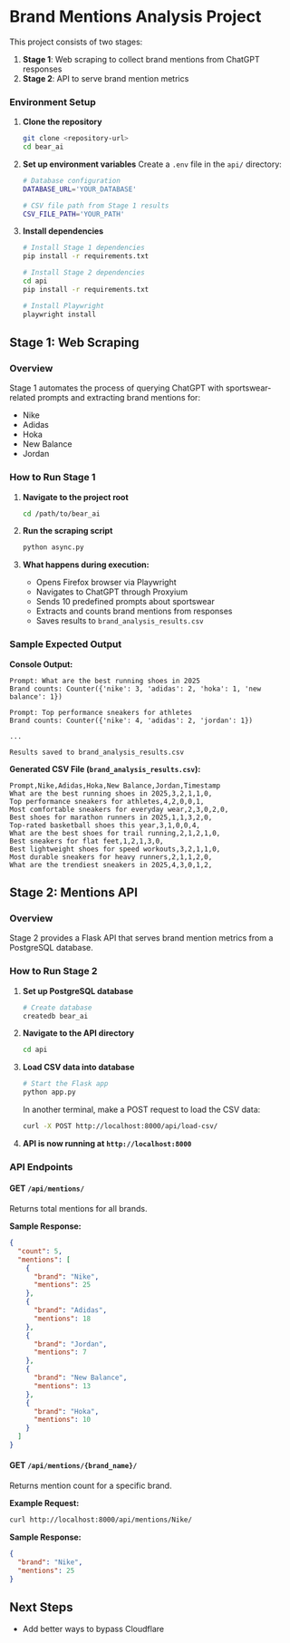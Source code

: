 # Brand Mentions Analysis Project

This project consists of two stages:
1. **Stage 1**: Web scraping to collect brand mentions from ChatGPT responses
2. **Stage 2**: API to serve brand mention metrics

### Environment Setup

1. **Clone the repository**
   ```bash
   git clone <repository-url>
   cd bear_ai
   ```

2. **Set up environment variables**
   Create a `.env` file in the `api/` directory:
   ```bash
   # Database configuration
   DATABASE_URL='YOUR_DATABASE'
   
   # CSV file path from Stage 1 results
   CSV_FILE_PATH='YOUR_PATH'
   ```

3. **Install dependencies**
   ```bash
   # Install Stage 1 dependencies
   pip install -r requirements.txt
   
   # Install Stage 2 dependencies
   cd api
   pip install -r requirements.txt
   
   # Install Playwright
   playwright install
   ```

## Stage 1: Web Scraping

### Overview
Stage 1 automates the process of querying ChatGPT with sportswear-related prompts and extracting brand mentions for:
- Nike
- Adidas
- Hoka
- New Balance
- Jordan

### How to Run Stage 1

1. **Navigate to the project root**
   ```bash
   cd /path/to/bear_ai
   ```

2. **Run the scraping script**
   ```bash
   python async.py
   ```

3. **What happens during execution:**
   - Opens Firefox browser via Playwright
   - Navigates to ChatGPT through Proxyium
   - Sends 10 predefined prompts about sportswear
   - Extracts and counts brand mentions from responses
   - Saves results to `brand_analysis_results.csv`

### Sample Expected Output

**Console Output:**
```
Prompt: What are the best running shoes in 2025
Brand counts: Counter({'nike': 3, 'adidas': 2, 'hoka': 1, 'new balance': 1})

Prompt: Top performance sneakers for athletes
Brand counts: Counter({'nike': 4, 'adidas': 2, 'jordan': 1})

...

Results saved to brand_analysis_results.csv
```

**Generated CSV File (`brand_analysis_results.csv`):**
```csv
Prompt,Nike,Adidas,Hoka,New Balance,Jordan,Timestamp
What are the best running shoes in 2025,3,2,1,1,0,
Top performance sneakers for athletes,4,2,0,0,1,
Most comfortable sneakers for everyday wear,2,3,0,2,0,
Best shoes for marathon runners in 2025,1,1,3,2,0,
Top-rated basketball shoes this year,3,1,0,0,4,
What are the best shoes for trail running,2,1,2,1,0,
Best sneakers for flat feet,1,2,1,3,0,
Best lightweight shoes for speed workouts,3,2,1,1,0,
Most durable sneakers for heavy runners,2,1,1,2,0,
What are the trendiest sneakers in 2025,4,3,0,1,2,
```

## Stage 2: Mentions API

### Overview
Stage 2 provides a Flask API that serves brand mention metrics from a PostgreSQL database.

### How to Run Stage 2

1. **Set up PostgreSQL database**
   ```bash
   # Create database
   createdb bear_ai
   ```

2. **Navigate to the API directory**
   ```bash
   cd api
   ```

3. **Load CSV data into database**
   ```bash
   # Start the Flask app
   python app.py
   ```
   
   In another terminal, make a POST request to load the CSV data:
   ```bash
   curl -X POST http://localhost:8000/api/load-csv/
   ```

4. **API is now running at `http://localhost:8000`**

### API Endpoints

#### GET `/api/mentions/`
Returns total mentions for all brands.

**Sample Response:**
```json
{
  "count": 5,
  "mentions": [
    {
      "brand": "Nike",
      "mentions": 25
    },
    {
      "brand": "Adidas", 
      "mentions": 18
    },
    {
      "brand": "Jordan",
      "mentions": 7
    },
    {
      "brand": "New Balance",
      "mentions": 13
    },
    {
      "brand": "Hoka",
      "mentions": 10
    }
  ]
}
```

#### GET `/api/mentions/{brand_name}/`
Returns mention count for a specific brand.

**Example Request:**
```bash
curl http://localhost:8000/api/mentions/Nike/
```

**Sample Response:**
```json
{
  "brand": "Nike",
  "mentions": 25
}
```
## Next Steps

- Add better ways to bypass Cloudflare